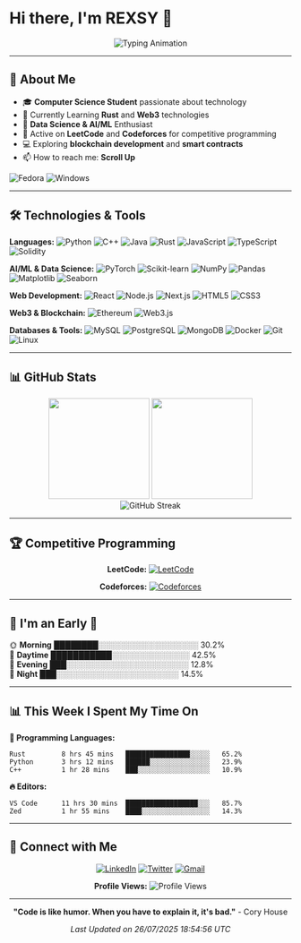 
# Hi there, I'm REXSY 👋

<div align="center">
  <img src="https://readme-typing-svg.herokuapp.com?font=Fira+Code&size=22&duration=3000&pause=800&color=36BCF7FF&background=00000000&center=true&vCenter=true&width=600&lines=🤖+AI%2FML+Enthusiast;🦀+Rust+%26+Web3;🧩+Competitive+Programmer" alt="Typing Animation"/>
</div>


---

## 🚀 About Me

- 🎓 **Computer Science Student** passionate about technology
- 🦀 Currently Learning **Rust** and **Web3** technologies
- 🤖 **Data Science & AI/ML** Enthusiast
- 🧩 Active on **LeetCode** and **Codeforces** for competitive programming
- 💻 Exploring **blockchain development** and **smart contracts**
- 📫 How to reach me: **Scroll Up**
  
![Fedora](https://img.shields.io/badge/Fedora-294172?style=for-the-badge&logo=fedora&logoColor=white)
![Windows](https://img.shields.io/badge/Windows-0078D6?style=for-the-badge&logo=windows&logoColor=white)



---

## 🛠️ Technologies & Tools

**Languages:**
![Python](https://img.shields.io/badge/-Python-3776AB?style=flat-square&logo=Python&logoColor=white)
![C++](https://img.shields.io/badge/-C++-00599C?style=flat-square&logo=C%2B%2B&logoColor=white)
![Java](https://img.shields.io/badge/-Java-007396?style=flat-square&logo=Java&logoColor=white)
![Rust](https://img.shields.io/badge/-Rust-000000?style=flat-square&logo=Rust&logoColor=white)
![JavaScript](https://img.shields.io/badge/-JavaScript-F7DF1E?style=flat-square&logo=JavaScript&logoColor=black)
![TypeScript](https://img.shields.io/badge/-TypeScript-3178C6?style=flat-square&logo=TypeScript&logoColor=white)
![Solidity](https://img.shields.io/badge/-Solidity-363636?style=flat-square&logo=Solidity&logoColor=white)

**AI/ML & Data Science:**
![PyTorch](https://img.shields.io/badge/-PyTorch-EE4C2C?style=flat-square&logo=PyTorch&logoColor=white)
![Scikit-learn](https://img.shields.io/badge/-Scikit--learn-F7931E?style=flat-square&logo=scikit-learn&logoColor=white)
![NumPy](https://img.shields.io/badge/-NumPy-013243?style=flat-square&logo=NumPy&logoColor=white)
![Pandas](https://img.shields.io/badge/-Pandas-150458?style=flat-square&logo=pandas&logoColor=white)
![Matplotlib](https://img.shields.io/badge/-Matplotlib-013243?style=flat-square&logo=Matplotlib&logoColor=white)
![Seaborn](https://img.shields.io/badge/-Seaborn-4B8BBE?style=flat-square&logo=Seaborn&logoColor=white)



**Web Development:**
![React](https://img.shields.io/badge/-React-61DAFB?style=flat-square&logo=React&logoColor=black)
![Node.js](https://img.shields.io/badge/-Node.js-339933?style=flat-square&logo=Node.js&logoColor=white)
![Next.js](https://img.shields.io/badge/-Next.js-000000?style=flat-square&logo=Next.js&logoColor=white)
![HTML5](https://img.shields.io/badge/-HTML5-E34F26?style=flat-square&logo=HTML5&logoColor=white)
![CSS3](https://img.shields.io/badge/-CSS3-1572B6?style=flat-square&logo=CSS3&logoColor=white)

**Web3 & Blockchain:**
![Ethereum](https://img.shields.io/badge/-Ethereum-3C3C3D?style=flat-square&logo=Ethereum&logoColor=white)
![Web3.js](https://img.shields.io/badge/-Web3.js-F16822?style=flat-square&logo=Web3.js&logoColor=white)

**Databases & Tools:**
![MySQL](https://img.shields.io/badge/-MySQL-4479A1?style=flat-square&logo=MySQL&logoColor=white)
![PostgreSQL](https://img.shields.io/badge/-PostgreSQL-336791?style=flat-square&logo=PostgreSQL&logoColor=white)
![MongoDB](https://img.shields.io/badge/-MongoDB-47A248?style=flat-square&logo=MongoDB&logoColor=white)
![Docker](https://img.shields.io/badge/-Docker-2496ED?style=flat-square&logo=Docker&logoColor=white)
![Git](https://img.shields.io/badge/-Git-F05032?style=flat-square&logo=Git&logoColor=white)
![Linux](https://img.shields.io/badge/-Linux-FCC624?style=flat-square&logo=Linux&logoColor=black)

---

## 📊 GitHub Stats

<div align="center">
  <img height="180em" src="https://github-readme-stats.vercel.app/api?username=abheeyeee&show_icons=true&theme=dark&include_all_commits=true&count_private=true&hide_border=true"/>
  <img height="180em" src="https://github-readme-stats.vercel.app/api/top-langs/?username=abheeyeee&layout=compact&langs_count=8&theme=dark&hide_border=true"/>
</div>

<div align="center">
  <img src="https://github-readme-streak-stats.herokuapp.com/?user=abheeyeee&theme=dark&hide_border=true" alt="GitHub Streak"/>
</div>

---

## 🏆 Competitive Programming

<div align="center">
  
**LeetCode:** [![LeetCode](https://img.shields.io/badge/LeetCode-abheeyeee-FFA116?style=for-the-badge&logo=LeetCode&logoColor=black)](https://leetcode.com/u/abheeyeee/)

**Codeforces:** [![Codeforces](https://img.shields.io/badge/Codeforces-REXSY-1F8ACB?style=for-the-badge&logo=Codeforces&logoColor=white)](https://codeforces.com/profile/REXSY)

</div>

---

## 🎯 I'm an Early 🐤

🌞 **Morning**    ████████░░░░░░░░░░░░░░░░░░ 30.2%  
🌆 **Daytime**    ███████████░░░░░░░░░░░░░░ 42.5%  
🌃 **Evening**    ███░░░░░░░░░░░░░░░░░░░░░░ 12.8%  
🌙 **Night**      ███░░░░░░░░░░░░░░░░░░░░░░ 14.5%  

---

## 📊 This Week I Spent My Time On

**💬 Programming Languages:**
```text
Rust         8 hrs 45 mins   ████████████████░░░░░   65.2%
Python       3 hrs 12 mins   ██████░░░░░░░░░░░░░░░   23.9%
C++          1 hr 28 mins    ███░░░░░░░░░░░░░░░░░░   10.9%
```

**🔥 Editors:**
```text
VS Code      11 hrs 30 mins  ██████████████████░░░   85.7%
Zed          1 hr 55 mins    ████░░░░░░░░░░░░░░░░░   14.3%
```

---

## 🤝 Connect with Me

<div align="center">
  
[![LinkedIn](https://img.shields.io/badge/LinkedIn-Abhinav%20Singh-0077B5?style=for-the-badge&logo=linkedin&logoColor=white)](https://www.linkedin.com/in/abhinav-singh-rexsy)
[![Twitter](https://img.shields.io/badge/Twitter-@abheeyeee-1DA1F2?style=for-the-badge&logo=twitter&logoColor=white)](https://x.com/abheeyeee)
[![Gmail](https://img.shields.io/badge/Gmail-abheeyeee@gmail.com-EA4335?style=for-the-badge&logo=gmail&logoColor=white)](mailto:abhinavsingh.thedev@gmail.com)

**Profile Views:** ![Profile Views](https://komarev.com/ghpvc/?username=abheeyeee&color=blueviolet&style=flat-square)

</div>


---

<div align="center">
  
**"Code is like humor. When you have to explain it, it's bad."** - Cory House

*Last Updated on 26/07/2025 18:54:56 UTC*

</div>

